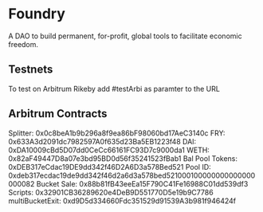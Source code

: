# Foundry

A DAO to build permanent, for-profit, global tools to facilitate economic freedom.

## Testnets

To test on Arbitrum Rikeby add #testArbi as paramter to the URL

## Arbitrum Contracts

Splitter: 0x0c8beA1b9b296a8f9ea86bF98060bd17AeC3140c
FRY: 0x633A3d2091dc7982597A0f635d23Ba5EB1223f48
DAI: 0xDA10009cBd5D07dd0CeCc66161FC93D7c9000da1
WETH: 0x82aF49447D8a07e3bd95BD0d56f35241523fBab1
Bal Pool Tokens: 0xDEB317eCdac19DE9dd342f46D2A6D3a578Bed521
Pool ID: 0xdeb317ecdac19de9dd342f46d2a6d3a578bed521000100000000000000000082
Bucket Sale: 0x88b81fB43eeEa15F790C41Fe16988C01dd539df3
Scripts: 0x32901CB36289620e4DeB9D551770D5e19b9C7786
multiBucketExit: 0xd9D5d334660Fdc351529d91539A3b981f946424f
